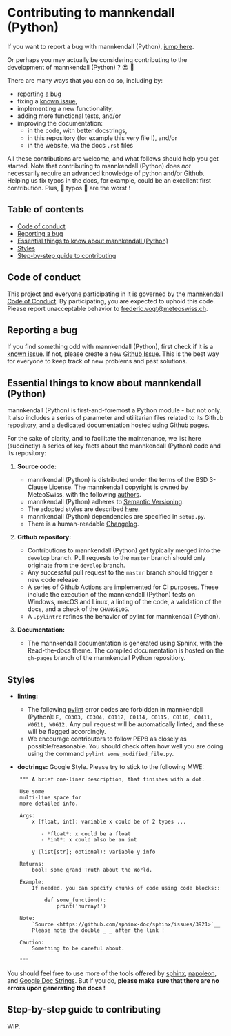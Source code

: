 # Contributing to mannkendall (Python)

If you want to report a bug with mannkendall (Python), [jump here](#reporting-a-bug).

Or perhaps you may actually be considering contributing to the development of
mannkendall (Python) ? :heart_eyes: :tada:

There are many ways that you can do so, including by:
- [reporting a bug](#reporting-a-bug)
- fixing a [known issue](https://github.com/MeteoSwiss-MDA/mannkendall/issues?q=is%3Aissue+),
- implementing a new functionality,
- adding more functional tests, and/or
- improving the documentation:
  * in the code, with better docstrings,
  * in this repository (for example this very file !), and/or
  * in the website, via the docs `.rst` files

All these contributions are welcome, and what follows should help you get started. Note that
contributing to mannkendall (Python) does *not* necessarily require an advanced knowledge of python
and/or Github. Helping us fix typos in the docs, for example, could be an excellent first
contribution. Plus, :anger: typos :anger: are the worst !

## Table of contents

- [Code of conduct](#code-of-conduct)
- [Reporting a bug](#reporting-a-bug)
- [Essential things to know about mannkendall (Python)](#essential-things-to-know-about-mannkendall-python)
- [Styles](#styles)
- [Step-by-step guide to contributing](#step-by-step-guide-to-contributing)

## Code of conduct

This project and everyone participating in it is governed by the
[mannkendall Code of Conduct](CODE_OF_CONDUCT.md). By participating, you are expected to uphold
this code. Please report unacceptable behavior to
[frederic.vogt@meteoswiss.ch](mailto:frederic.vogt@meteoswiss.ch).

## Reporting a bug

If you find something odd with mannkendall (Python), first check if it is a
[known issue](https://github.com/mannkendall/Python/issues?q=is%3Aissue+). If not, please
create a new [Github Issue](https://github.com/mannkendall/Python/issues). This is the best
way for everyone to keep track of new problems and past solutions.

## Essential things to know about mannkendall (Python)
mannkendall (Python) is first-and-foremost a Python module - but not only. It also includes a series
of parameter and utilitarian files related to its Github repository, and a dedicated documentation
hosted using Github pages.

For the sake of clarity, and to facilitate the maintenance, we list here (succinctly) a series of
key facts about the mannkendall (Python) code and its repository:

1. **Source code:**
   * mannkendall (Python) is distributed under the terms of the BSD 3-Clause License. The mannkendall
    copyright is owned by MeteoSwiss, with the following [authors](AUTHORS).
   * mannkendall (Python) adheres to [Semantic Versioning](https://semver.org/spec/v2.0.0.html).
   * The adopted styles are described [here](#styles).
   * mannkendall (Python) dependencies are specified in `setup.py`.
   * There is a human-readable [Changelog](CHANGELOG).

2. **Github repository:**
   * Contributions to mannkendall (Python) get typically merged into the `develop` branch.
     Pull requests to the `master` branch should only originate from the `develop` branch.
   * Any successful pull request to the `master` branch should trigger a new code release.
   * A series of Github Actions are implemented for CI purposes. These include the execution of
     the mannkendall (Python) tests on Windows, macOS and Linux, a linting of the code, a validation
     of the docs, and a check of the `CHANGELOG`.
   * A `.pylintrc` refines the behavior of pylint for mannkendall (Python).

3. **Documentation:**
   * The mannkendall documentation is generated using Sphinx, with the Read-the-docs theme. The
     compiled documentation is hosted on the `gh-pages` branch of the mannkendall Python repositiory.

## Styles

- **linting:**
  * The following [pylint](https://www.pylint.org/) error codes are forbidden in mannkendall (Python):
    ``E, C0303, C0304, C0112, C0114, C0115, C0116, C0411, W0611, W0612.`` Any pull request will be automatically linted, and these will be flagged accordingly.
  * We encourage contributors to follow PEP8 as closely as possible/reasonable. You should check
    often how well you are doing using the command `pylint some_modified_file.py`.

- **doctrings:** Google Style. Please try to stick to the following MWE:
```
    """ A brief one-liner description, that finishes with a dot.

    Use some
    multi-line space for
    more detailed info.

    Args:
        x (float, int): variable x could be of 2 types ...

           - *float*: x could be a float
           - *int*: x could also be an int

        y (list[str]; optional): variable y info

    Returns:
        bool: some grand Truth about the World.

    Example:
        If needed, you can specify chunks of code using code blocks::

            def some_function():
                print('hurray!')

    Note:
        `Source <https://github.com/sphinx-doc/sphinx/issues/3921>`__
        Please note the double _ _ after the link !

    Caution:
        Something to be careful about.

    """
```
You should feel free to use more of the tools offered by
[sphinx](https://www.sphinx-doc.org/en/master/),
[napoleon](https://www.sphinx-doc.org/en/master/usage/extensions/napoleon.html), and
[Google Doc Strings](https://www.sphinx-doc.org/en/master/usage/extensions/example_google.html#example-google). But if you do, **please make sure that there are no errors upon generating the docs !**

## Step-by-step guide to contributing

WIP.
